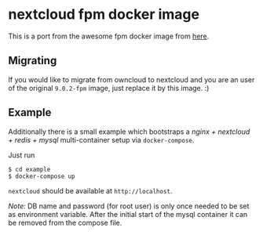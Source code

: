# nextcloud fpm docker image
This is a port from the awesome fpm docker image from [here](https://hub.docker.com/_/owncloud/).

## Migrating
If you would like to migrate from owncloud to nextcloud and you are an user of the original ```9.0.2-fpm``` image, just replace
it by this image. :)

## Example
Additionally there is a small example which bootstraps a _nginx + nextcloud + redis + mysql_ multi-container setup via ```docker-compose```.

Just run
```
$ cd example
$ docker-compose up
```

```nextcloud``` should be available at ```http://localhost```.

_Note:_ DB name and password (for root user) is only once needed to be set as environment variable.
After the initial start of the mysql container it can be removed from the compose file.